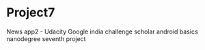 # Project7
News app2 - Udacity Google india challenge scholar android basics nanodegree seventh project
